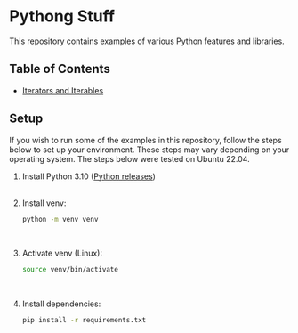 # Pythong Stuff

This repository contains examples of various Python
features and libraries.

## Table of Contents

- [Iterators and Iterables](./iteration/README.md)

## Setup

If you wish to run some of the examples in this repository, 
follow the steps below to set up your environment. These 
steps may vary depending on your operating system. The steps 
below were tested on Ubuntu 22.04.

1. Install Python 3.10 ([Python releases](https://www.python.org/downloads/))
   <br/><br/>

2. Install venv:
    ```bash
    python -m venv venv
    ```
   <br/>
3. Activate venv (Linux):
    ```bash
    source venv/bin/activate
    ```
   <br/>
4. Install dependencies:
    ```bash
    pip install -r requirements.txt
    ```
   